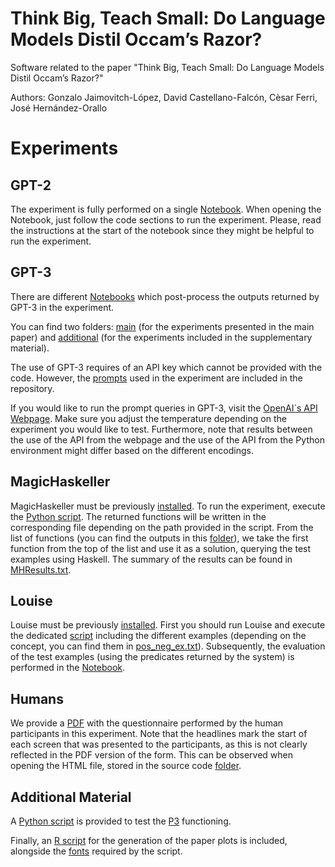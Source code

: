 # Think Big, Teach Small: Do Language Models Distil Occam’s Razor?

Software related to the paper "Think Big, Teach Small: Do Language Models Distil Occam’s Razor?"

Authors: Gonzalo Jaimovitch-López, David Castellano-Falcón, Cèsar Ferri, José Hernández-Orallo

# Experiments

## GPT-2

The experiment is fully performed on a single [Notebook](https://github.com/gonzalojaimovitch/think-big-teach-small/blob/main/GPT-2%20Experiments/GPT_2_Experiments.ipynb). When opening the Notebook, just follow the code sections to run the experiment. Please, read the instructions at the start of the notebook since they might be helpful to run the experiment.

## GPT-3

There are different [Notebooks](https://github.com/gonzalojaimovitch/think-big-teach-small/tree/main/GPT-3%20Experiments/notebooks) which post-process the outputs returned by GPT-3 in the experiment. 

You can find two folders: [main](https://github.com/gonzalojaimovitch/think-big-teach-small/tree/main/GPT-3%20Experiments/notebooks/main) (for the experiments presented in the main paper) and [additional](https://github.com/gonzalojaimovitch/think-big-teach-small/tree/main/GPT-3%20Experiments/notebooks/additional) (for the experiments included in the supplementary material). 

The use of GPT-3 requires of an API key which cannot be provided with the code. However, the [prompts](https://github.com/gonzalojaimovitch/think-big-teach-small/blob/main/GPT-3%20Experiments/prompts.zip) used in the experiment are included in the repository.

If you would like to run the prompt queries in GPT-3, visit the [OpenAI´s API Webpage](https://beta.openai.com/). Make sure you adjust the temperature depending on the experiment you would like to test. Furthermore, note that results between the use of the API from the webpage and the use of the API from the Python environment might differ based on the different encodings.

## MagicHaskeller

MagicHaskeller must be previously [installed](http://nautilus.cs.miyazaki-u.ac.jp/~skata/MagicHaskeller.html). To run the experiment, execute the [Python script](https://github.com/gonzalojaimovitch/think-big-teach-small/blob/main/MH%20Experiments/script.py). The returned functions will be written in the corresponding file depending on the path provided in the script. From the list of functions (you can find the outputs in this [folder](https://github.com/gonzalojaimovitch/think-big-teach-small/tree/main/MH%20Experiments/MHOutputs)), we take the first function from the top of the list and use it as a solution, querying the test examples using Haskell. The summary of the results can be found in [MHResults.txt](https://github.com/gonzalojaimovitch/think-big-teach-small/blob/main/MH%20Experiments/MHResults.txt).

## Louise

Louise must be previously [installed](https://github.com/stassa/louise). First you should run Louise and execute the dedicated [script](https://github.com/gonzalojaimovitch/think-big-teach-small/blob/main/Louise%20Experiments/final_test.pl) including the different examples (depending on the concept, you can find them in [pos_neg_ex.txt](https://github.com/gonzalojaimovitch/think-big-teach-small/blob/main/Louise%20Experiments/pos_neg_ex.txt)). Subsequently, the evaluation of the test examples (using the predicates returned by the system) is performed in the [Notebook](https://github.com/gonzalojaimovitch/think-big-teach-small/blob/main/Louise%20Experiments/louise_experiments.ipynb).


## Humans

We provide a [PDF](https://github.com/gonzalojaimovitch/think-big-teach-small/blob/main/Human%20Experiments/Learning_Test.pdf) with the questionnaire performed by the human participants in this experiment. Note that the headlines mark the start of each screen that was presented to the participants, as this is not clearly reflected in the PDF version of the form. This can be observed when opening the HTML file, stored in the source code [folder](https://github.com/gonzalojaimovitch/think-big-teach-small/tree/main/Human%20Experiments/Learning_Test).

## Additional Material

A [Python script](https://github.com/gonzalojaimovitch/think-big-teach-small/blob/main/P3%20Simulator/p3_sim.py) is provided to test the [P3](https://en.wikipedia.org/wiki/Brainfuck) functioning.

Finally, an [R script](https://github.com/gonzalojaimovitch/think-big-teach-small/blob/main/Plots/plots.r) for the generation of the paper plots is included, alongside the [fonts](https://github.com/gonzalojaimovitch/think-big-teach-small/blob/main/Plots/Latin-Modern-Roman-fontfacekit.zip) required by the script.
